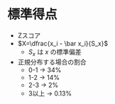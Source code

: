 # 標準得点

- Zスコア
- $X=\dfrac{x_i - \bar x_i}{S_x}$
  - $S_x$ は $x$ の標準偏差
- 正規分布する場合の割合
  - 0-1 -> 34%
  - 1-2 -> 14%
  - 2-3 -> 2%
  - 3以上 -> 0.13%
